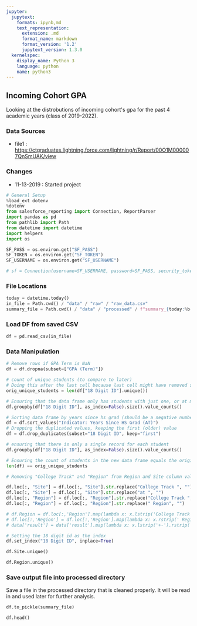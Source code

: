 ```yaml
---
jupyter:
  jupytext:
    formats: ipynb,md
    text_representation:
      extension: .md
      format_name: markdown
      format_version: '1.2'
      jupytext_version: 1.3.0
  kernelspec:
    display_name: Python 3
    language: python
    name: python3
---
```


## Incoming Cohort GPA

Looking at the distrobutions of incoming cohort's gpa for the past 4 academic years (class of 2019-2022).

### Data Sources
- file1 : https://ctgraduates.lightning.force.com/lightning/r/Report/00O1M000007QnSmUAK/view

### Changes
- 11-13-2019 : Started project

```python
# General Setup
%load_ext dotenv
%dotenv
from salesforce_reporting import Connection, ReportParser
import pandas as pd
from pathlib import Path
from datetime import datetime
import helpers
import os

SF_PASS = os.environ.get("SF_PASS")
SF_TOKEN = os.environ.get("SF_TOKEN")
SF_USERNAME = os.environ.get("SF_USERNAME")

# sf = Connection(username=SF_USERNAME, password=SF_PASS, security_token=SF_TOKEN)
```

### File Locations

```python
today = datetime.today()
in_file = Path.cwd() / "data" / "raw" / "raw_data.csv"
summary_file = Path.cwd() / "data" / "processed" / f"summary_{today:%b-%d-%Y}.pkl"
```

### Load DF from saved CSV

```python
df = pd.read_csv(in_file)
```

### Data Manipulation

```python
# Remove rows if GPA Term is NaN
df = df.dropna(subset=["GPA (Term)"])
```

```python
# count of unique students (to compare to later)
# Doing this after the last cell because last cell might have removed some unique students (if they had no GPA data)
orig_unique_students = len(df["18 Digit ID"].unique())
```

```python
# Ensuring that the data frame only has students with just one, or at most 2 semesters.
df.groupby(df["18 Digit ID"], as_index=False).size().value_counts()
```

```python
# Sorting data frame by years since hs grad (should be a negative number) with the larger number coming second
df = df.sort_values("Indicator: Years Since HS Grad (AT)")
# Dropping the duplicated values, keeping the first (older) value
df = df.drop_duplicates(subset="18 Digit ID", keep="first")
```

```python
# ensuring that there is only a single record for each student
df.groupby(df["18 Digit ID"], as_index=False).size().value_counts()
```

```python
# Ensuring the count of students in the new data frame equals the original unique count
len(df) == orig_unique_students
```

```python
# Removing "College Track" and "Region" from Region and Site column values

df.loc[:, "Site"] = df.loc[:, "Site"].str.replace("College Track ", "")
df.loc[:, "Site"] = df.loc[:, "Site"].str.replace("at ", "")
df.loc[:, "Region"] = df.loc[:, "Region"].str.replace("College Track ", "")
df.loc[:, "Region"] = df.loc[:, "Region"].str.replace(" Region", "")

# df.Region = df.loc[:,'Region'].map(lambda x: x.lstrip('College Track '))
# df.loc[:,'Region'] = df.loc[:,'Region'].map(lambda x: x.rstrip(' Region'))
# data['result'] = data['result'].map(lambda x: x.lstrip('+-').rstrip('aAbBcC'))
```


```python
# Setting the 18 digit id as the index
df.set_index("18 Digit ID", inplace=True)
```

```python
df.Site.unique()
```

```python
df.Region.unique()
```

### Save output file into processed directory

Save a file in the processed directory that is cleaned properly. It will be read in and used later for further analysis.

```python
df.to_pickle(summary_file)
```

```python
df.head()
```

```python

```
